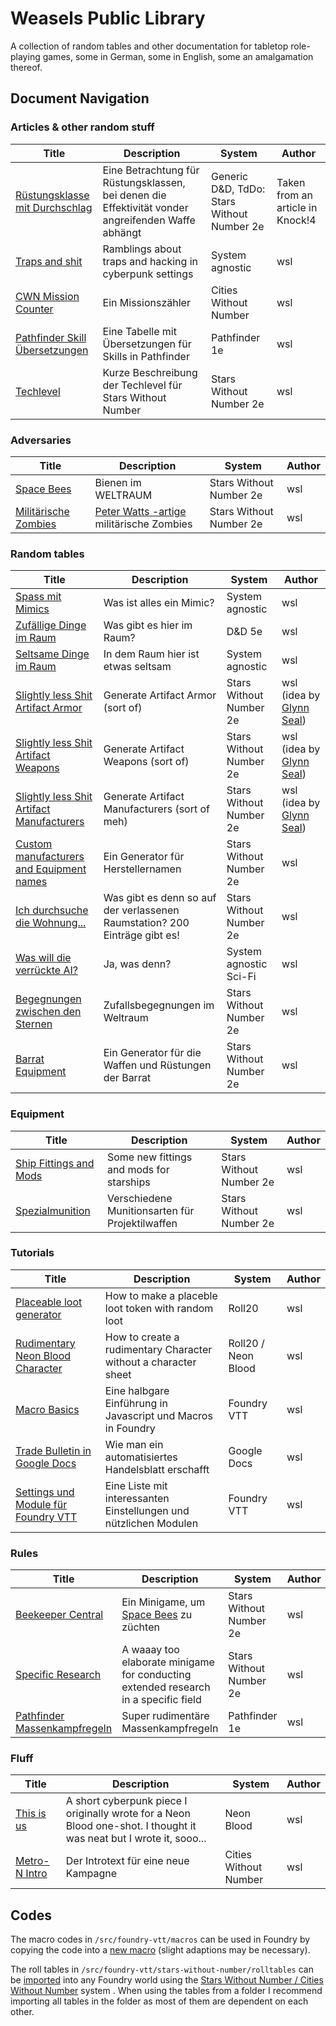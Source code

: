 # Weasels Public Library

A collection of random tables and other documentation for tabletop role-playing games, some in German, some in English, some an amalgamation thereof.

## Document Navigation

### Articles & other random stuff

|Title|Description|System|Author|
|---|---|---|---|
|[Rüstungsklasse mit Durchschlag](./docs/General/alternate-armor.md)|Eine Betrachtung für Rüstungsklassen, bei denen die Effektivität vonder angreifenden Waffe abhängt|Generic D&D, TdDo: Stars Without Number 2e|Taken from an article in Knock!4|
|[Traps and shit](./docs/General/traps-and-shit.md)|Ramblings about traps and hacking in cyberpunk settings|System agnostic|wsl|
|[CWN Mission Counter](./docs/XWithoutNumber/CitiesWithoutNumber/Mission-Counter.md)|Ein Missionszähler|Cities Without Number|wsl|
|[Pathfinder Skill Übersetzungen](./docs/Pathfinder/Pathfinder-Skills-Deutsch-Englisch.md)|Eine Tabelle mit Übersetzungen für Skills in Pathfinder|Pathfinder 1e|wsl|
|[Techlevel](./docs/XWithoutNumber/StarsWithoutNumber/Equipment/Techlevel-Descriptions.md)|Kurze Beschreibung der Techlevel für Stars Without Number|Stars Without Number 2e|wsl|

### Adversaries

|Title|Description|System|Author|
|---|---|---|---|
|[Space Bees](./docs/XWithoutNumber/StarsWithoutNumber/Adversaries/space-bees.md)|Bienen im WELTRAUM|Stars Without Number 2e|wsl|
|[Militärische Zombies](./docs/XWithoutNumber/StarsWithoutNumber/Adversaries/military-zombies.md)|[Peter Watts -artige](https://rifters.com/echopraxia/recruiter.htm) militärische Zombies|Stars Without Number 2e|wsl|

### Random tables

|Title|Description|System|Author|
|---|---|---|---|
|[Spass mit Mimics](./docs/General/fun-with-mimics.md)|Was ist alles ein Mimic?|System agnostic|wsl|
|[Zufällige Dinge im Raum](./docs/General/some-loot.md)|Was gibt es hier im Raum?|D&D 5e|wsl|
|[Seltsame Dinge im Raum](./docs/General/some-weirdness.md)|In dem Raum hier ist etwas seltsam|System agnostic|wsl|
|[Slightly less Shit Artifact Armor](./docs/XWithoutNumber/StarsWithoutNumber/Equipment/Slightly-Less-Shit-Artifact-Armour.md)|Generate Artifact Armor (sort of)|Stars Without Number 2e|wsl (idea by [Glynn Seal](https://monkeyblooddesign.co.uk/))|
|[Slightly less Shit Artifact Weapons](./docs/XWithoutNumber/StarsWithoutNumber/Equipment/Slightly-Less-Shit-Artifact-Weapons.md)|Generate Artifact Weapons (sort of)|Stars Without Number 2e|wsl (idea by [Glynn Seal](https://monkeyblooddesign.co.uk/))|
|[Slightly less Shit Artifact Manufacturers](./docs/XWithoutNumber/StarsWithoutNumber/Equipment/Slightly-Less-Shit-Artifact-Manufacturers.md)|Generate Artifact Manufacturers (sort of meh)|Stars Without Number 2e|wsl (idea by [Glynn Seal](https://monkeyblooddesign.co.uk/))|
|[Custom manufacturers and Equipment names](./docs/XWithoutNumber/StarsWithoutNumber/RandomTables/Custom-Manufacturer-and-Equipment-Names.md)|Ein Generator für Herstellernamen|Stars Without Number 2e|wsl|
|[Ich durchsuche die Wohnung...](./docs/XWithoutNumber/StarsWithoutNumber/RandomTables/Ich-durchsuche-die-Wohnung.md)|Was gibt es denn so auf der verlassenen Raumstation? 200 Einträge gibt es!|Stars Without Number 2e|wsl|
|[Was will die verrückte AI?](./docs/XWithoutNumber/StarsWithoutNumber/RandomTables/Was-will-die-AI.md)|Ja, was denn?|System agnostic Sci-Fi|wsl|
|[Begegnungen zwischen den Sternen](./docs/XWithoutNumber/StarsWithoutNumber/RandomTables/Zufallsbegegnungen-zwischen-den-Sternen.md)|Zufallsbegegnungen im Weltraum|Stars Without Number 2e|wsl|
|[Barrat Equipment](./docs/XWithoutNumber/StarsWithoutNumber/RandomTables/Barrat-Equipment.md)|Ein Generator für die Waffen und Rüstungen der Barrat|Stars Without Number 2e|wsl|

### Equipment

|Title|Description|System|Author|
|---|---|---|---|
|[Ship Fittings and Mods](./docs/XWithoutNumber/StarsWithoutNumber/Equipment/New-Ship-Fittings-and-Mods.md)|Some new fittings and mods for starships|Stars Without Number 2e|wsl|
|[Spezialmunition](./docs/XWithoutNumber/StarsWithoutNumber/Equipment/Spezialmunition.md)|Verschiedene Munitionsarten für Projektilwaffen|Stars Without Number 2e|wsl|

### Tutorials

|Title|Description|System|Author|
|---|---|---|---|
|[Placeable loot generator](./docs/VTT/Tutorials/Creating-a-random-loot-generator-with-placable-containers-in-Roll20.md)|How to make a placeble loot token with random loot|Roll20|wsl|
|[Rudimentary Neon Blood Character](./docs/VTT/Tutorials/Setting-up-a-rudimentary-character-for-Neon-Blood-in-Roll20.md)|How to create a rudimentary Character without a character sheet|Roll20 / Neon Blood|wsl|
|[Macro Basics](./docs/VTT/Tutorials/Macro-Basics.md)|Eine halbgare Einführung in Javascript und Macros in Foundry|Foundry VTT|wsl|
|[Trade Bulletin in Google Docs](./docs/VTT/Tutorials/Trade-Bulletin.md)|Wie man ein automatisiertes Handelsblatt erschafft|Google Docs|wsl|
|[Settings und Module für Foundry VTT](./docs/VTT/Foundry-VTT-Settings-und-Modules.md)|Eine Liste mit interessanten Einstellungen und nützlichen Modulen|Foundry VTT|wsl|

### Rules

|Title|Description|System|Author|
|---|---|---|---|
|[Beekeeper Central](./docs/XWithoutNumber/StarsWithoutNumber/Rules/Beekeeper-Central.md)|Ein Minigame, um [Space Bees](./docs/XWithoutNumber/StarsWithoutNumber/Adversaries/space-bees.md) zu züchten|Stars Without Number 2e|wsl|
|[Specific Research](./docs/XWithoutNumber/StarsWithoutNumber/Rules/Specific-Research-Minigame.md)|A waaay too elaborate minigame for conducting extended research in a specific field|Stars Without Number 2e|wsl|
|[Pathfinder Massenkampfregeln](./docs/Pathfinder/Massenkampfregeln-Pathfinder-VTT.md)|Super rudimentäre Massenkampfregeln|Pathfinder 1e|wsl|

### Fluff

|Title|Description|System|Author|
|---|---|---|---|
|[This is us](./docs/Fluff/this-is-us.md)|A short cyberpunk piece I originally wrote for a Neon Blood one-shot. I thought it was neat but I wrote it, sooo...|Neon Blood|wsl|
|[Metro-N Intro](./docs/Fluff/metro-n-Intro.md)|Der Introtext für eine neue Kampagne|Cities Without Number|wsl|

## Codes

The macro codes in `/src/foundry-vtt/macros` can be used in Foundry by copying the code into a [new macro](https://foundryvtt.com/article/macros/) (slight adaptions may be necessary).

The roll tables in `/src/foundry-vtt/stars-without-number/rolltables` can be [imported](https://foundryvtt.com/article/roll-tables/) into any Foundry world using the [Stars Without Number / Cities Without Number](https://foundryvtt.com/packages/swnr) system . When using the tables from a folder I recommend importing all tables in the folder as most of them are dependent on each other.
